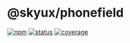 # @skyux/phonefield

[![npm](https://img.shields.io/npm/v/@skyux/phonefield.svg)](https://www.npmjs.com/package/@skyux/phonefield)
[![status](https://travis-ci.org/blackbaud/skyux-phonefield.svg?branch=master)](https://travis-ci.org/blackbaud/skyux-phonefield)
[![coverage](https://codecov.io/gh/blackbaud/skyux-phonefield/branch/master/graphs/badge.svg?branch=master)](https://codecov.io/gh/blackbaud/skyux-phonefield/branch/master)
